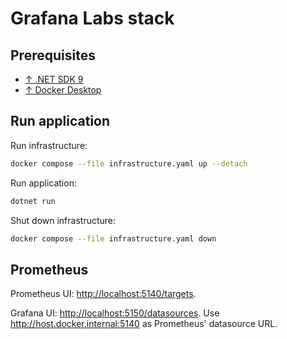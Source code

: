 # Grafana Labs stack

## Prerequisites

- [↑ .NET SDK 9](https://dotnet.microsoft.com/en-us/download/dotnet/8.0)
- [↑ Docker Desktop](https://www.docker.com/products/docker-desktop/)

## Run application

Run infrastructure:

```bash
docker compose --file infrastructure.yaml up --detach
```

Run application:

```bash
dotnet run
```

Shut down infrastructure:

```bash
docker compose --file infrastructure.yaml down
```

## Prometheus

Prometheus UI: <http://localhost:5140/targets>.

Grafana UI: <http://localhost:5150/datasources>. Use <http://host.docker.internal:5140> as Prometheus' datasource URL.
